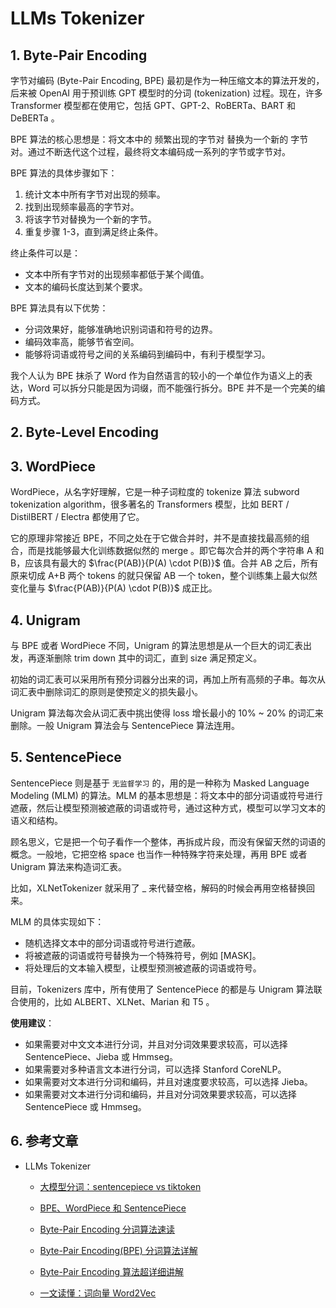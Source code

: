 # LLMs Tokenizer

## 1. Byte-Pair Encoding

字节对编码 (Byte-Pair Encoding, BPE) 最初是作为一种压缩文本的算法开发的，后来被 OpenAI 用于预训练 GPT 模型时的分词 (tokenization) 过程。现在，许多 Transformer 模型都在使用它，包括 GPT、GPT-2、RoBERTa、BART 和 DeBERTa 。

BPE 算法的核心思想是：将文本中的 频繁出现的字节对 替换为一个新的 字节对。通过不断迭代这个过程，最终将文本编码成一系列的字节或字节对。

BPE 算法的具体步骤如下：

1. 统计文本中所有字节对出现的频率。
2. 找到出现频率最高的字节对。
3. 将该字节对替换为一个新的字节。
4. 重复步骤 1-3，直到满足终止条件。

终止条件可以是：

- 文本中所有字节对的出现频率都低于某个阈值。
- 文本的编码长度达到某个要求。

BPE 算法具有以下优势：

- 分词效果好，能够准确地识别词语和符号的边界。
- 编码效率高，能够节省空间。
- 能够将词语或符号之间的关系编码到编码中，有利于模型学习。

我个人认为 BPE 抹杀了 Word 作为自然语言的较小的一个单位作为语义上的表达，Word 可以拆分只能是因为词缀，而不能强行拆分。BPE 并不是一个完美的编码方式。

## 2. Byte-Level Encoding



## 3. WordPiece

WordPiece，从名字好理解，它是一种子词粒度的 tokenize 算法 subword tokenization algorithm，很多著名的 Transformers 模型，比如 BERT / DistilBERT / Electra 都使用了它。

它的原理非常接近 BPE，不同之处在于它做合并时，并不是直接找最高频的组合，而是找能够最大化训练数据似然的 merge 。即它每次合并的两个字符串 A 和 B，应该具有最大的 $\frac{P(AB)}{P(A) \cdot P(B)}$ 值。合并 AB 之后，所有原来切成 A+B 两个 tokens 的就只保留 AB 一个 token，整个训练集上最大似然变化量与 $\frac{P(AB)}{P(A) \cdot P(B)}$ 成正比。

## 4. Unigram

与 BPE 或者 WordPiece 不同，Unigram 的算法思想是从一个巨大的词汇表出发，再逐渐删除 trim down 其中的词汇，直到 size 满足预定义。

初始的词汇表可以采用所有预分词器分出来的词，再加上所有高频的子串。每次从词汇表中删除词汇的原则是使预定义的损失最小。

Unigram 算法每次会从词汇表中挑出使得 loss 增长最小的 10% ~ 20% 的词汇来删除。一般 Unigram 算法会与 SentencePiece 算法连用。

## 5. SentencePiece

SentencePiece 则是基于 `无监督学习` 的，用的是一种称为 Masked Language Modeling (MLM) 的算法。MLM 的基本思想是：将文本中的部分词语或符号进行遮蔽，然后让模型预测被遮蔽的词语或符号，通过这种方式，模型可以学习文本的语义和结构。

顾名思义，它是把一个句子看作一个整体，再拆成片段，而没有保留天然的词语的概念。一般地，它把空格 space 也当作一种特殊字符来处理，再用 BPE 或者 Unigram 算法来构造词汇表。

比如，XLNetTokenizer 就采用了 _ 来代替空格，解码的时候会再用空格替换回来。

MLM 的具体实现如下：

- 随机选择文本中的部分词语或符号进行遮蔽。
- 将被遮蔽的词语或符号替换为一个特殊符号，例如 [MASK]。
- 将处理后的文本输入模型，让模型预测被遮蔽的词语或符号。

目前，Tokenizers 库中，所有使用了 SentencePiece 的都是与 Unigram 算法联合使用的，比如 ALBERT、XLNet、Marian 和 T5 。

**使用建议**：

- 如果需要对中文文本进行分词，并且对分词效果要求较高，可以选择 SentencePiece、Jieba 或 Hmmseg。
- 如果需要对多种语言文本进行分词，可以选择 Stanford CoreNLP。
- 如果需要对文本进行分词和编码，并且对速度要求较高，可以选择 Jieba。
- 如果需要对文本进行分词和编码，并且对分词效果要求较高，可以选择 SentencePiece 或 Hmmseg。

## 6. 参考文章

- LLMs Tokenizer

  - [大模型分词：sentencepiece vs tiktoken](https://zhuanlan.zhihu.com/p/691609961)

  - [BPE、WordPiece 和 SentencePiece](https://www.jianshu.com/p/d4de091d1367)

  - [Byte-Pair Encoding 分词算法速读](https://zhuanlan.zhihu.com/p/701869443)

  - [Byte-Pair Encoding(BPE) 分词算法详解](https://zhuanlan.zhihu.com/p/716655053)

  - [Byte-Pair Encoding 算法超详细讲解](https://www.jianshu.com/p/865b741f7b96)

  - [一文读懂：词向量 Word2Vec](https://zhuanlan.zhihu.com/p/371147732)

